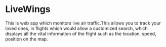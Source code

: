 # LiveWings

This is web app which monitors live air traffic.This allows you to track your loved ones, in flights which would allow a customized search, which displays all the vital information of the flight such as the location, speed, position on the map.
